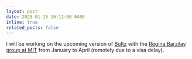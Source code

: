 ```yaml
---
layout: post
date: 2025-01-15 16:11:00-0400
inline: true
related_posts: false
---
```


I will be working on the upcoming version of [Boltz](https://github.com/jwohlwend/boltz) with the [Regina Barzilay group at MIT](https://www.rbg.mit.edu) from January to April (remotely due to a visa delay).
